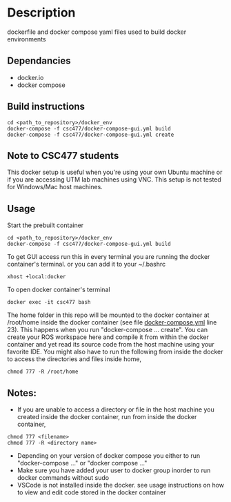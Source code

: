 # Description 
dockerfile and docker compose yaml files used to build docker environments 

## Dependancies
- docker.io
- docker compose 

## Build instructions 


```
cd <path_to_repository>/docker_env 
docker-compose -f csc477/docker-compose-gui.yml build
docker-compose -f csc477/docker-compose-gui.yml create
```
## Note to CSC477 students 
This docker setup is useful when you're using your own Ubuntu machine or if you are accessing UTM lab machines using VNC. This setup is not tested for Windows/Mac host machines. 


## Usage 

Start the prebuilt container 
```
cd <path_to_repository>/docker_env 
docker-compose -f csc477/docker-compose-gui.yml build
```

To get GUI access run this in every terminal you are running the docker container's terminal. or you can add it to your ~/.bashrc
```
xhost +local:docker
```

To open docker container's terminal 
```
docker exec -it csc477 bash 
```

The home folder in this repo will be mounted to the docker container at /root/home inside the docker container (see file [docker-compose.yml](csc477/docker-compose.yml) line 23). This happens when you run "docker-compose ... create". You can create your ROS workspace here and compile it from within the docker container and yet read its source code from the host machine using your favorite IDE. You might also have to run the following from inside the docker to access the directories and files inside home, 
```
chmod 777 -R /root/home
```

## Notes: 
- If you are unable to access a directory or file in the host machine you created inside the docker container, run from inside the docker container,
```
chmod 777 <filename>
chmod 777 -R <directory name>
```
- Depending on your version of docker compose you either to run "docker-compose ..." or "docker compose ..."
- Make sure you have added your user to docker group inorder to run docker commands without sudo 
- VSCode is not installed inside the docker. see usage instructions on how to view and edit code stored in the docker container
